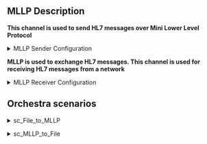 ## MLLP Description
**This channel is used to send HL7 messages over Mini Lower Level Protocol** 
<p>
<details>
<summary>MLLP Sender Configuration</summary>
These details <em>will</em> remain <strong>hidden</strong> until expanded.
![mllp_conf_sender](/uploads/39c22866125832510edcab08e8b90608/mllp_conf_sender.PNG)
</details>
</p>

**MLLP is used to exchange HL7 messages. This channel is used for receiving HL7 messages from a network**
<p>
<details>
<summary>MLLP Receiver Configuration</summary>
These details <em>will</em> remain <strong>hidden</strong> until expanded.

![mllp_conf_receiver](/uploads/244842ebfe29ce2b385a779bee8cea9a/mllp_conf_receiver.PNG)
</details>
</p>


## Orchestra scenarios
<p>
<details>
<summary>sc_File_to_MLLP</summary>
These details <em>will</em> remain <strong>hidden</strong> until expanded.

</details>
</p>
<p>
<details>
<summary>sc_MLLP_to_File</summary>
These details <em>will</em> remain <strong>hidden</strong> until expanded.

</details>
</p>

